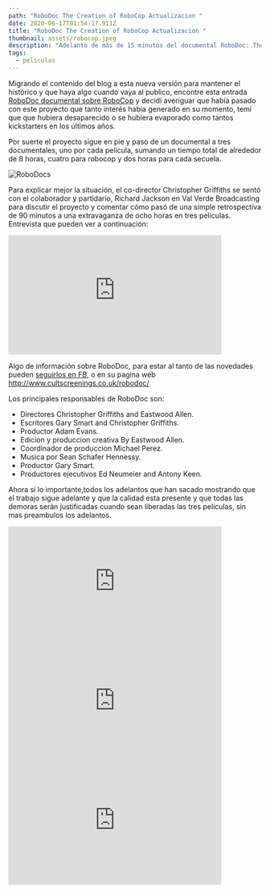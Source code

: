 ```yaml
---
path: "RoboDoc The Creation of RoboCop Actualizacion "
date: 2020-06-17T01:54:17.911Z
title: "RoboDoc The Creation of RoboCop Actualizacion "
thumbnail: assets/robocop.jpeg
description: "Adelanto de más de 15 minutos del documental RoboDoc: The Creation of RoboCop"
tags:
  - peliculas
---
```

Migrando el contenido del blog a esta nueva versión para mantener el histórico y que haya algo cuando vaya al publico, encontre esta entrada  [RoboDoc documental sobre RoboCop](/blog/robodoc-documental-sobre-robocop/) y decidí averiguar que había pasado con este proyecto que tanto interés había generado en su momento, temí que que hubiera desaparecido o se hubiera evaporado como tantos kickstarters en los últimos años. 

Por suerte el proyecto sigue en pie y paso de un documental a tres documentales, uno por cada película, sumando un tiempo total de alrededor de 8 horas, cuatro para robocop y dos horas para cada secuela.



![RoboDocs](/assets/robodoc3.jpg "RoboDocs")



Para explicar mejor la situación, el co-director Christopher Griffiths se sentó con el colaborador y partidario, Richard Jackson en Val Verde Broadcasting para discutir el proyecto y comentar cómo pasó de una simple retrospectiva de 90 minutos a una extravaganza de ocho horas en tres películas. Entrevista que pueden ver a continuación:

<iframe style="margin: 0 auto; display:block width: 424px, height:238px" width="424" height="238" src="https://www.youtube.com/embed/dECUJQMacQs" frameborder="0" allow="accelerometer; autoplay; encrypted-media; gyroscope; picture-in-picture" allowfullscreen></iframe>

Algo de información sobre RoboDoc, para estar al tanto de las novedades pueden [seguirlos en FB](https://www.facebook.com/RoboCopDocumentary/), o en su pagina web <http://www.cultscreenings.co.uk/robodoc/>

Los principales responsables de RoboDoc son:

* Directores Christopher Griffiths and Eastwood Allen.
* Escritores Gary Smart and Christopher Griffiths.
* Productor Adam Evans.
* Edicion y produccion creativa By Eastwood Allen.
* Coordinador de produccion Michael Perez.
* Musica por Sean Schafer Hennessy.
* Productor Gary Smart.
* Productores ejecutivos Ed Neumeier and Antony Keen.

Ahora si lo importante,todos los adelantos que han sacado mostrando que el trabajo sigue adelante y que la calidad esta presente y que todas las demoras serán justificadas cuando sean liberadas las tres películas, sin mas preambulos los adelantos.

<iframe style="margin: 0 auto; display:block width: 424px, height:238px" width="424" height="238" src="https://www.youtube.com/embed/LCYF7eOlrJo" frameborder="0" allow="accelerometer; autoplay; encrypted-media; gyroscope; picture-in-picture" allowfullscreen></iframe>

<iframe style="margin: 0 auto; display:block width: 424px, height:238px" width="424" height="238" src="https://www.youtube.com/embed/ydgnM2fYAkA" frameborder="0" allow="accelerometer; autoplay; encrypted-media; gyroscope; picture-in-picture" allowfullscreen></iframe>

<iframe style="margin: 0 auto; display:block width: 424px, height:238px" width="424" height="238" src="https://www.youtube.com/embed/bTAA98pIt1A" frameborder="0" allow="accelerometer; autoplay; encrypted-media; gyroscope; picture-in-picture" allowfullscreen></iframe>